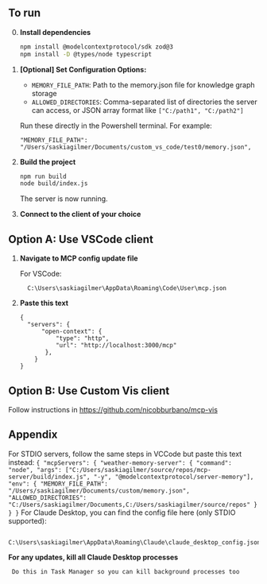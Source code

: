 ## To run

0. **Install dependencies**
   ```sh
   npm install @modelcontextprotocol/sdk zod@3
   npm install -D @types/node typescript
   ```

1. **[Optional] Set Configuration Options:**
   - `MEMORY_FILE_PATH`: Path to the memory.json file for knowledge graph storage
   - `ALLOWED_DIRECTORIES`: Comma-separated list of directories the server can access, or JSON array format like `["C:/path1", "C:/path2"]`
  
     
   Run these directly in the Powershell terminal. For example:
      ```
     "MEMORY_FILE_PATH": "/Users/saskiagilmer/Documents/custom_vs_code/test0/memory.json",
      ```

2. **Build the project**
   ```sh
   npm run build
   node build/index.js
   ```
   
   The server is now running. 
3. **Connect to the client of your choice**

## Option A: Use VSCode client

1. **Navigate to MCP config update file**


   For VSCode:
   
         C:\Users\saskiagilmer\AppData\Roaming\Code\User\mcp.json
   
2. **Paste this text**
      ```
   {
        "servers": {
      		"open-context": {
      			"type": "http",
      			"url": "http://localhost:3000/mcp"
             },
          }
   }
      ```

## Option B: Use Custom Vis client
Follow instructions in https://github.com/nicobburbano/mcp-vis

## Appendix
For STDIO servers, follow the same steps in VCCode but paste this text instead:
      ```
   {
     "mcpServers": {
       "weather-memory-server": {
         "command": "node",
         "args": ["C:/Users/saskiagilmer/source/repos/mcp-server/build/index.js",
           "-y",
           "@modelcontextprotocol/server-memory"],
         "env": {
           "MEMORY_FILE_PATH": "/Users/saskiagilmer/Documents/custom/memory.json",
           "ALLOWED_DIRECTORIES": "C:/Users/saskiagilmer/Documents,C:/Users/saskiagilmer/source/repos"
         }
       }
   }
      ```
   For Claude Desktop, you can find the config file here (only STDIO supported):
   
         C:\Users\saskiagilmer\AppData\Roaming\Claude\claude_desktop_config.json
 **For any updates, kill all Claude Desktop processes**
   
     Do this in Task Manager so you can kill background processes too

